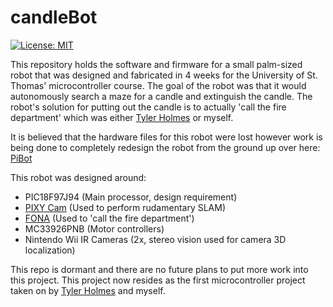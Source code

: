 # candleBot
[![License: MIT](https://img.shields.io/badge/License-MIT-green.svg)](https://opensource.org/licenses/MIT)

This repository holds the software and firmware for a small palm-sized robot that was designed and fabricated in 4 weeks for the University of St. Thomas' microcontroller course. The goal of the robot was that it would autonomously search a maze for a candle and extinguish the candle. The robot's solution for putting out the candle is to actually 'call the fire department' which was either [Tyler Holmes](https://github.com/TDHolmes) or myself.

It is believed that the hardware files for this robot were lost however work is being done to completely redesign the robot from the ground up over here: [PiBot](https://github.com/TDHolmes/PiBot)

This robot was designed around:
* PIC18F97J94 (Main processor, design requirement)
* [PIXY Cam](http://charmedlabs.com/default/pixy-cmucam5/) (Used to perform rudamentary SLAM)
* [FONA](https://www.adafruit.com/product/1946) (Used to 'call the fire department')
* MC33926PNB (Motor controllers)
* Nintendo Wii IR Cameras (2x, stereo vision used for camera 3D localization)

This repo is dormant and there are no future plans to put more work into this project. This project now resides as the first microcontroller project taken on by [Tyler Holmes](https://github.com/TDHolmes) and myself.
